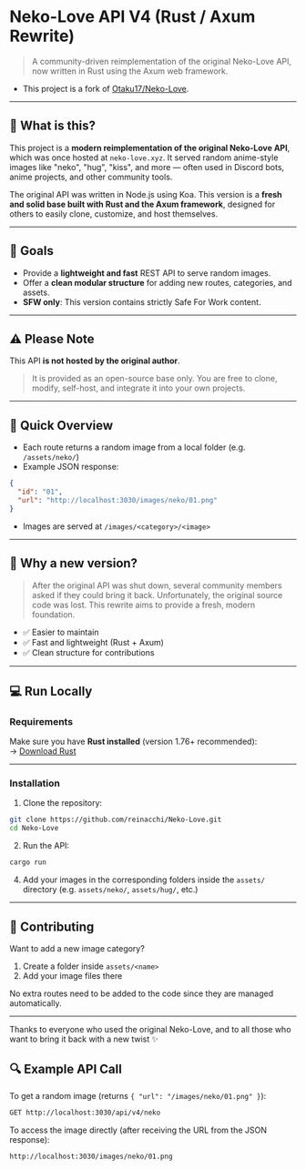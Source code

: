 # Neko-Love API V4 (Rust / Axum Rewrite)

> A community-driven reimplementation of the original Neko-Love API, now written in Rust using the Axum web framework.

- This project is a fork of [Otaku17/Neko-Love](https://github.com/Otaku17/Neko-Love).

---

## 🌟 What is this?

This project is a **modern reimplementation of the original Neko-Love API**, which was once hosted at `neko-love.xyz`. It served random anime-style images like "neko", "hug", "kiss", and more — often used in Discord bots, anime projects, and other community tools.

The original API was written in Node.js using Koa. This version is a **fresh and solid base built with Rust and the Axum framework**, designed for others to easily clone, customize, and host themselves.

---

## 🔧 Goals

- Provide a **lightweight and fast** REST API to serve random images.
- Offer a **clean modular structure** for adding new routes, categories, and assets.
- **SFW only**: This version contains strictly Safe For Work content.

---

## ⚠️ Please Note

This API **is not hosted by the original author**.

> It is provided as an open-source base only. You are free to clone, modify, self-host, and integrate it into your own projects.

---

## 🚀 Quick Overview

- Each route returns a random image from a local folder (e.g. `/assets/neko/`)
- Example JSON response:

```json
{
  "id": "01",
  "url": "http://localhost:3030/images/neko/01.png"
}
```

- Images are served at `/images/<category>/<image>`

---

## 🚩 Why a new version?

> After the original API was shut down, several community members asked if they could bring it back. Unfortunately, the original source code was lost. This rewrite aims to provide a fresh, modern foundation.

- ✅ Easier to maintain
- ✅ Fast and lightweight (Rust + Axum)
- ✅ Clean structure for contributions

---

## 💻 Run Locally

### Requirements

Make sure you have **Rust installed** (version 1.76+ recommended):  
→ [Download Rust](https://www.rust-lang.org/tools/install)

---

### Installation

1. Clone the repository:

```bash
git clone https://github.com/reinacchi/Neko-Love.git
cd Neko-Love
```

2. Run the API:

```bash
cargo run
```

4. Add your images in the corresponding folders inside the `assets/` directory (e.g. `assets/neko/`, `assets/hug/`, etc.)

---

## 🤝 Contributing

Want to add a new image category?

1. Create a folder inside `assets/<name>`
2. Add your image files there

No extra routes need to be added to the code since they are managed automatically.

---

Thanks to everyone who used the original Neko-Love, and to all those who want to bring it back with a new twist ✨

## 🔍 Example API Call

To get a random image (returns `{ "url": "/images/neko/01.png" }`):

```sh
GET http://localhost:3030/api/v4/neko
```

To access the image directly (after receiving the URL from the JSON response):

```
http://localhost:3030/images/neko/01.png
```
